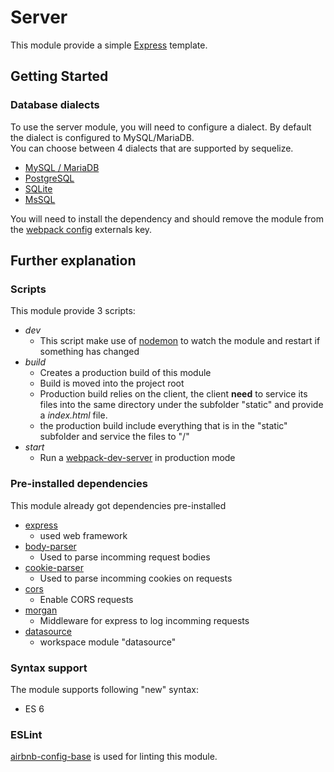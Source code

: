 # Server

This module provide a simple [Express](https://expressjs.com/) template.

## Getting Started

### Database dialects

To use the server module, you will need to configure a dialect. By default the dialect is configured to MySQL/MariaDB.  
You can choose between 4 dialects that are supported by sequelize.  
* [MySQL / MariaDB](https://www.npmjs.com/package/mysql2)
* [PostgreSQL](https://www.npmjs.com/package/pg)
* [SQLite](https://www.npmjs.com/package/sqlite3)
* [MsSQL](https://www.npmjs.com/package/tedious)

You will need to install the dependency and should remove the module from the [webpack config](webpack.config.js) externals key.

## Further explanation

### Scripts

This module provide 3 scripts:
* _dev_
    * This script make use of [nodemon](https://www.npmjs.com/package/nodemon) to watch the module and restart if something has changed
* _build_
    * Creates a production build of this module
    * Build is moved into the project root
    * Production build relies on the client, the client **need** to service its files into the same directory under the subfolder "static" and provide a *index.html* file.
    * the production build include everything that is in the "static" subfolder and service the files to "/"
* _start_
    * Run a [webpack-dev-server](https://www.npmjs.com/package/webpack-dev-server) in production mode

### Pre-installed dependencies

This module already got dependencies pre-installed
* [express](https://www.npmjs.com/package/express)
    * used web framework
* [body-parser](https://www.npmjs.com/package/body-parser)
    * Used to parse incomming request bodies 
* [cookie-parser](https://www.npmjs.com/package/cookie-parser)
    * Used to parse incomming cookies on requests
* [cors](https://www.npmjs.com/package/cors)
    * Enable CORS requests
* [morgan](https://www.npmjs.com/package/morgan)
    * Middleware for express to log incomming requests
* [datasource](../datasource)
    * workspace module "datasource"

### Syntax support

The module supports following "new" syntax:
* ES 6

### ESLint

[airbnb-config-base](https://www.npmjs.com/package/eslint-config-airbnb-base) is used for linting this module.

